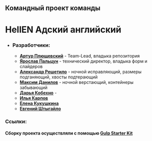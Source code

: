 ## Командный проект команды

# HellEN Адский английский

- ### Разработчики:
  - **[Артур Плющевский](https://github.com/massqeen)** - Team-Lead, владыка
    репозитория
  - **[Ярослав Пальцун](https://github.com/yaarchee)** - технический директор,
    владыка форм и слайдеров
  - **[Александр Решетило](https://github.com/Areshetilo)** - ночной
    исправляющий, размеры подганяющий, хвосты подтерающий
  - **[Максим Данилов](https://github.com/MaxDanylov)** - ночной верстающий,
    контейнеры забывающий
  - **[Дарья Кобехно]()** -
  - **[Илья Карпов](https://github.com/IlliaKarpoff)**
  - **[Елена Кукушкина](https://github.com/elena-2020-web)**
  - **[Евгений Штыгайло](https://github.com/evgeshti)**

### Ссылки:

#### Сборку проекта осуществляли с помощью **[Gulp Starter Kit](https://github.com/luxplanjay/gulp-starter-kit)**
